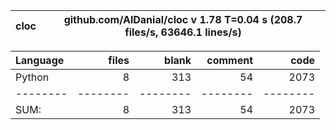 cloc|github.com/AlDanial/cloc v 1.78  T=0.04 s (208.7 files/s, 63646.1 lines/s)
--- | ---

Language|files|blank|comment|code
:-------|-------:|-------:|-------:|-------:
Python|8|313|54|2073
--------|--------|--------|--------|--------
SUM:|8|313|54|2073
